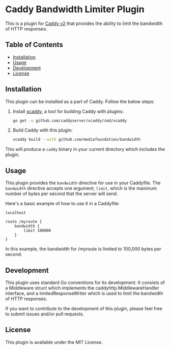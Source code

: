 # Caddy Bandwidth Limiter Plugin

This is a plugin for [Caddy v2](https://caddyserver.com/v2) that provides the ability to limit the bandwidth of HTTP responses.

## Table of Contents

- [Installation](#installation)
- [Usage](#usage)
- [Development](#development)
- [License](#license)

## Installation

This plugin can be installed as a part of Caddy. Follow the below steps:

1. Install [xcaddy](https://github.com/caddyserver/xcaddy), a tool for building Caddy with plugins:

    ```bash
    go get -u github.com/caddyserver/xcaddy/cmd/xcaddy
    ```

2. Build Caddy with this plugin:

    ```bash
    xcaddy build --with github.com/mediafoundation/bandwidth
    ```

This will produce a `caddy` binary in your current directory which includes the plugin.

## Usage

This plugin provides the `bandwidth` directive for use in your Caddyfile. The `bandwidth` directive accepts one argument, `limit`, which is the maximum number of bytes per second that the server will send.

Here's a basic example of how to use it in a Caddyfile:

```caddy
localhost

route /myroute {
    bandwidth {
        limit 100000
    }
}
```

In this example, the bandwidth for /myroute is limited to 100,000 bytes per second.

## Development
This plugin uses standard Go conventions for its development. It consists of a Middleware struct which implements the caddyhttp.MiddlewareHandler interface, and a limitedResponseWriter which is used to limit the bandwidth of HTTP responses.

If you want to contribute to the development of this plugin, please feel free to submit issues and/or pull requests.

## License
This plugin is available under the MIT License.
